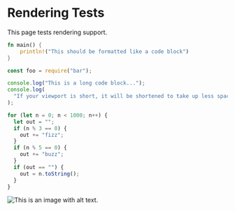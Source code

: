 # Rendering Tests

This page tests rendering support.

```rust
fn main() {
	println!("This should be formatted like a code block")
}
```

```javascript
const foo = require("bar");

console.log("This is a long code block...");
console.log(
  "If your viewport is short, it will be shortened to take up less space.",
);

for (let n = 0; n < 1000; n++) {
  let out = "";
  if (n % 3 == 0) {
    out += "fizz";
  }
  if (n % 5 == 0) {
    out += "buzz";
  }
  if (out == "") {
    out = n.toString();
  }
}
```

![This is an image with alt text.](https://images.unsplash.com/photo-1682887523022-322cf76c2950?ixlib=rb-4.0.3&ixid=MnwxMjA3fDB8MHxwaG90by1wYWdlfHx8fGVufDB8fHx8&auto=format&fit=crop&w=256&q=80)

